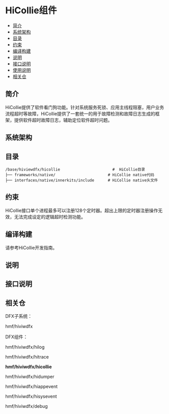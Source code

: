# HiCollie组件<a name="ZH-CN_TOPIC_0000001077200880"></a>

-   [简介](#section11660541593)
-   [系统架构](#section342962219551)
-   [目录](#section55125489224)
-   [约束](#section161941989596)
-   [编译构建](#section20568163942320)
-   [说明](#section12699104113233)
-   [接口说明](#section8725142134818)
-   [使用说明](#section19959125052315)
-   [相关仓](#section1134984213235)

## 简介<a name="section11660541593"></a>

HiCollie提供了软件看门狗功能。针对系统服务死锁、应用主线程阻塞，用户业务流程超时等故障，HiCollie提供了一套统一的用于故障检测和故障日志生成的框架，提供软件超时故障日志，辅助定位软件超时问题。

## 系统架构<a name="section342962219551"></a>

## 目录<a name="section55125489224"></a>

```
/base/hiviewdfx/hicollie                       #  HiCollie目录
├── frameworks/native/                       # HiCollie native代码
├── interfaces/native/innerkits/include      # HiCollie native头文件
```

## 约束<a name="section161941989596"></a>

HiCollie接口单个进程最多可以注册128个定时器。超出上限的定时器注册操作无效，无法完成设定的逻辑超时检测功能。

## 编译构建<a name="section20568163942320"></a>

请参考HiCollie开发指南。

## 说明<a name="section12699104113233"></a>

## 接口说明<a name="section8725142134818"></a>

## 相关仓<a name="section1134984213235"></a>

DFX子系统：

hmf/hiviwdfx

DFX组件：

hmf/hiviwdfx/hilog

hmf/hiviwdfx/hitrace

**hmf/hiviwdfx/hicollie**

hmf/hiviwdfx/hidumper

hmf/hiviwdfx/hiappevent

hmf/hiviwdfx/hisysevent

hmf/hiviwdfx/debug

